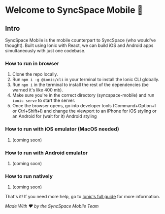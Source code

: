 # Welcome to SyncSpace Mobile 🚀

## Intro
SyncSpace Mobile is the mobile counterpart to SyncSpace (who would've thought). Built using Ionic with React, we can build iOS and Android apps simultaneously with just one codebase. 

### How to run in browser
1. Clone the repo locally.
2. Run `npm i -g @ionic/cli` in your terminal to install the Ionic CLI globally.
3. Run `npm i` in the terminal to install the rest of the dependencies (be warned it's like 400 mb).
4. Make sure you're in the correct directory (syncspace-mobile) and run `ionic serve` to start the server.
5. Once the browser opens, go into developer tools (Command+Option+I or Ctrl+Shift+I) and change the viewport to an iPhone for iOS styling or an Android for (wait for it) Android styling

### How to run with iOS emulator (MacOS needed)
1. (coming soon)

### How to run with Android emulator
1. (coming soon)

### How to run natively
1. (coming soon)


That's it! If you need more help, go to [Ionic's full guide](https://ionicframework.com/docs/intro/cli) for more information. 

*Made With ❤️ by the SyncSpace Mobile Team*